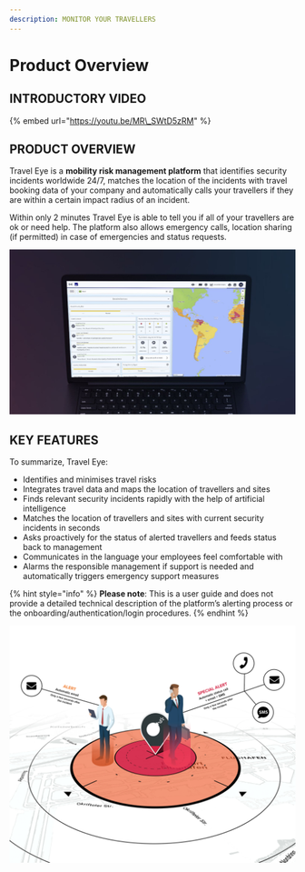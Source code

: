 ```yaml
---
description: MONITOR YOUR TRAVELLERS
---
```


# Product Overview

## INTRODUCTORY VIDEO

{% embed url="https://youtu.be/MR\_SWtD5zRM" %}

## PRODUCT OVERVIEW

Travel Eye is a **mobility risk management platform** that identifies security incidents worldwide 24/7, matches the location of the incidents with travel booking data of your company and automatically calls your travellers if they are within a certain impact radius of an incident.

Within only 2 minutes Travel Eye is able to tell you if all of your travellers are ok or need help. The platform also allows emergency calls, location sharing \(if permitted\) in case of emergencies and status requests.

![](.gitbook/assets/travel-eye-cover%20%286%29.JPG)

## KEY FEATURES

To summarize, Travel Eye:

* Identifies and minimises travel risks
* Integrates travel data and maps the location of travellers and sites 
* Finds relevant security incidents rapidly with the help of artificial intelligence
* Matches the location of travellers and sites with current security incidents in seconds
* Asks proactively for the status of alerted travellers and feeds status back to management
* Communicates in the language your employees feel comfortable with
* Alarms the responsible management if support is needed and automatically triggers emergency support measures



{% hint style="info" %}
**Please note**: This is a user guide and does not provide a detailed technical description of the platform’s alerting process or the onboarding/authentication/login procedures.
{% endhint %}

![](.gitbook/assets/en-alerting.jpg)

